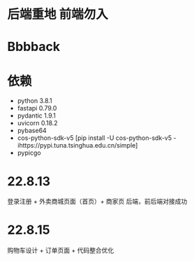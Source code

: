 # 后端重地  前端勿入
# Bbbback
# 依赖
- python 3.8.1
- fastapi 0.79.0
- pydantic 1.9.1
- uvicorn 0.18.2
- pybase64
- cos-python-sdk-v5 [pip install -U cos-python-sdk-v5 -ihttps://pypi.tuna.tsinghua.edu.cn/simple]
- pypicgo

# 22.8.13 
登录注册 + 外卖商城页面（首页）+ 商家页 后端，前后端对接成功

# 22.8.15
购物车设计 + 订单页面 + 代码整合优化
